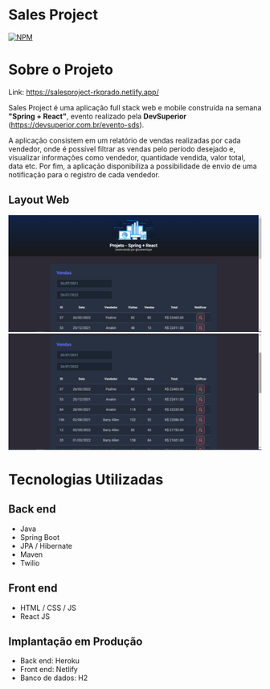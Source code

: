 # Sales Project
[![NPM](https://img.shields.io/npm/l/react)](https://github.com/lhp97/spring_react_project/blob/main/LICENSE)

# Sobre o Projeto
Link: https://salesproject-rkprado.netlify.app/

Sales Project é uma aplicação full stack web e mobile construída na semana **"Spring + React"**, evento realizado pela **DevSuperior** (https://devsuperior.com.br/evento-sds).

A aplicação consistem em um relatório de vendas realizadas por cada vendedor, onde é possível filtrar as vendas pelo período desejado e, visualizar informações como vendedor, quantidade vendida, valor total, data etc. Por fim, a aplicação disponibiliza a possibilidade de envio de uma notificação para o registro de cada vendedor.

## Layout Web
![Web_1](https://github.com/lhp97/assets/blob/master/sales-devsuperior-assets/sales_home.png) ![Web_1](https://github.com/lhp97/assets/blob/master/sales-devsuperior-assets/sales_list.png)
 
# Tecnologias Utilizadas
## Back end
- Java
- Spring Boot
- JPA / Hibernate
- Maven
- Twilio

## Front end
- HTML / CSS / JS
- React JS

## Implantação em Produção
- Back end: Heroku
- Front end: Netlify
- Banco de dados: H2



